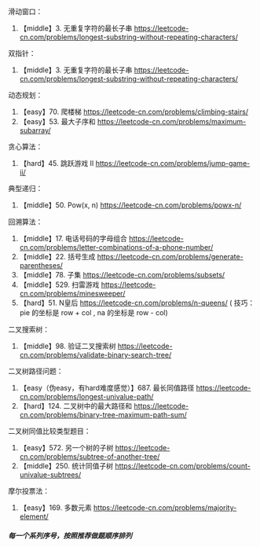 滑动窗口：
1. 【middle】3. 无重复字符的最长子串 https://leetcode-cn.com/problems/longest-substring-without-repeating-characters/

双指针：
1. 【middle】3. 无重复字符的最长子串 https://leetcode-cn.com/problems/longest-substring-without-repeating-characters/

动态规划：
1. 【easy】70. 爬楼梯 https://leetcode-cn.com/problems/climbing-stairs/
2. 【easy】53. 最大子序和 https://leetcode-cn.com/problems/maximum-subarray/

贪心算法：
1. 【hard】45. 跳跃游戏 II https://leetcode-cn.com/problems/jump-game-ii/

典型递归：
1. 【middle】50. Pow(x, n) https://leetcode-cn.com/problems/powx-n/

回溯算法：
1. 【middle】17. 电话号码的字母组合 https://leetcode-cn.com/problems/letter-combinations-of-a-phone-number/
2. 【middle】22. 括号生成 https://leetcode-cn.com/problems/generate-parentheses/
3. 【middle】78. 子集 https://leetcode-cn.com/problems/subsets/
4. 【middle】529. 扫雷游戏 https://leetcode-cn.com/problems/minesweeper/
5. 【hard】51. N皇后 https://leetcode-cn.com/problems/n-queens/  ( 技巧： pie 的坐标是 row + col , na 的坐标是 row - col)

二叉搜索树：
1. 【middle】98. 验证二叉搜索树 https://leetcode-cn.com/problems/validate-binary-search-tree/

二叉树路径问题：
1. 【easy（伪easy，有hard难度感觉）】687. 最长同值路径 https://leetcode-cn.com/problems/longest-univalue-path/
2. 【hard】124. 二叉树中的最大路径和 https://leetcode-cn.com/problems/binary-tree-maximum-path-sum/

二叉树同值比较类型题目：
1. 【easy】572. 另一个树的子树 https://leetcode-cn.com/problems/subtree-of-another-tree/
2. 【middle】250. 统计同值子树 https://leetcode-cn.com/problems/count-univalue-subtrees/

摩尔投票法：
1. 【easy】169. 多数元素 https://leetcode-cn.com/problems/majority-element/


##### 每一个系列序号，按照推荐做题顺序排列